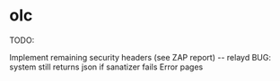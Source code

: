 # olc
TODO:

Implement remaining security headers (see ZAP report) -- relayd
BUG: system still returns json if sanatizer fails
Error pages
